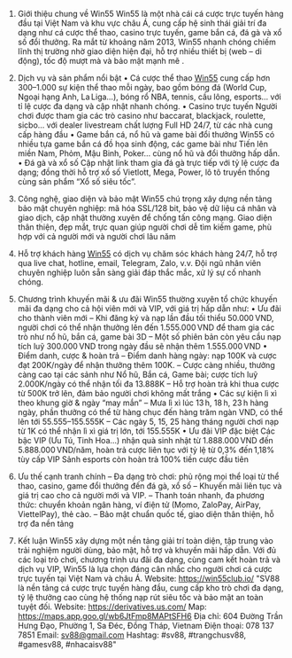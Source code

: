 1. Giới thiệu chung về Win55
Win55 là một nhà cái cá cược trực tuyến hàng đầu tại Việt Nam và khu vực châu Á, cung cấp hệ sinh thái giải trí đa dạng như cá cược thể thao, casino trực tuyến, game bắn cá, đá gà và xổ số đổi thưởng.
 Ra mắt từ khoảng năm 2013, Win55 nhanh chóng chiếm lĩnh thị trường nhờ giao diện hiện đại, hỗ trợ nhiều thiết bị (web – di động), tốc độ mượt mà và bảo mật mạnh mẽ .
2. Dịch vụ và sản phẩm nổi bật
• Cá cược thể thao
[Win55](https://win55club.io/) cung cấp hơn 300–1.000 sự kiện thể thao mỗi ngày, bao gồm bóng đá (World Cup, Ngoại hạng Anh, La Liga…), bóng rổ NBA, tennis, cầu lông, esports… với tỉ lệ cược đa dạng và cập nhật nhanh chóng.
• Casino trực tuyến
Người chơi được tham gia các trò casino như baccarat, blackjack, roulette, sicbo… với dealer livestream chất lượng Full HD 24/7, từ các nhà cung cấp hàng đầu • Game bắn cá, nổ hũ và game bài đổi thưởng
Win55 có nhiều tựa game bắn cá đồ họa sinh động, các game bài như Tiến lên miền Nam, Phỏm, Mậu Binh, Poker… cùng nổ hũ và đổi thưởng hấp dẫn.
• Đá gà và xổ số
Cập nhật link tham gia đá gà trực tiếp với tỷ lệ cược đa dạng; đồng thời hỗ trợ xổ số Vietlott, Mega, Power, lô tô truyền thống cùng sản phẩm “Xổ số siêu tốc”.

3. Công nghệ, giao diện và bảo mật
Win55 chú trọng xây dựng nền tảng bảo mật chuyên nghiệp: mã hóa SSL/128 bit, bảo vệ dữ liệu cá nhân và giao dịch, cập nhật thường xuyên để chống tấn công mạng.
 Giao diện thân thiện, đẹp mắt, trực quan giúp người chơi dễ tìm kiếm game, phù hợp với cả người mới và người chơi lâu năm
4. Hỗ trợ khách hàng
[Win55](https://win55club.io/) có dịch vụ chăm sóc khách hàng 24/7, hỗ trợ qua live chat, hotline, email, Telegram, Zalo, v.v. Đội ngũ nhân viên chuyên nghiệp luôn sẵn sàng giải đáp thắc mắc, xử lý sự cố nhanh chóng.
5. Chương trình khuyến mãi & ưu đãi
Win55 thường xuyên tổ chức khuyến mãi đa dạng cho cả hội viên mới và VIP, với giá trị hấp dẫn như:
• Ưu đãi cho thành viên mới
– Khi đăng ký và nạp lần đầu tối thiểu 50.000 VND, người chơi có thể nhận thưởng lên đến 1.555.000 VND để tham gia các trò như nổ hũ, bắn cá, game bài 3D
 – Một số phiên bản còn yêu cầu nạp tích luỹ 300.000 VND trong ngày đầu sẽ nhận thêm 1.555.000 VND • Điểm danh, cược & hoàn trả
– Điểm danh hàng ngày: nạp 100K và cược đạt 200K/ngày để nhận thưởng thêm 100K.
 – Cược càng nhiều, thưởng càng cao tại các sảnh như Nổ hũ, Bắn cá, Game bài; cược tích luỹ 2.000K/ngày có thể nhận tối đa 13.888K
 – Hỗ trợ hoàn trả khi thua cược từ 500K trở lên, đảm bảo người chơi không mất trắng 
• Các sự kiện lì xì theo khung giờ & ngày “may mắn”
– Mưa lì xì lúc 13 h, 18 h, 23 h hàng ngày, phần thưởng có thể từ hàng chục đến hàng trăm ngàn VND, có thể lên tới 55.555–155.555K
 – Các ngày 5, 15, 25 hàng tháng người chơi nạp từ 1K có thể nhận lì xì giá trị lớn, tới 155.555K 
• Ưu đãi VIP đặc biệt
Các bậc VIP (Ưu Tú, Tinh Hoa…) nhận quà sinh nhật từ 1.888.000 VND đến 5.888.000 VND/năm, hoàn trả cược liên tục với tỷ lệ từ 0,3% đến 1,18% tùy cấp VIP
 Sảnh esports còn hoàn trả 100% tiền cược đầu tiên 
6. Ưu thế cạnh tranh chính
– Đa dạng trò chơi: phủ rộng mọi thể loại từ thể thao, casino, game đổi thưởng đến đá gà, xổ số 
 – Khuyến mãi liên tục và giá trị cao cho cả người mới và VIP.
 – Thanh toán nhanh, đa phương thức: chuyển khoản ngân hàng, ví điện tử (Momo, ZaloPay, AirPay, ViettelPay), thẻ cào.
 – Bảo mật chuẩn quốc tế, giao diện thân thiện, hỗ trợ đa nền tảng 
7. Kết luận
Win55 xây dựng một nền tảng giải trí toàn diện, tập trung vào trải nghiệm người dùng, bảo mật, hỗ trợ và khuyến mãi hấp dẫn. Với đủ các loại trò chơi, chương trình ưu đãi đa dạng, cùng cam kết hoàn trả và dịch vụ VIP, Win55 là lựa chọn đáng cân nhắc cho người chơi cá cược trực tuyến tại Việt Nam và châu Á.
Website: https://win55club.io/ 
"SV88 là nền tảng cá cược trực tuyến hàng đầu, cung cấp kho trò chơi đa dạng, tỷ lệ thưởng cao cùng hệ thống nạp rút siêu tốc và bảo mật an toàn tuyệt đối.
Website: https://derivatives.us.com/
Map: https://maps.app.goo.gl/wb6JtFmp8MAPtSFH6 
Địa chỉ: 604 Đường Trần Hưng Đạo, Phường 1, Sa Đéc, Đồng Tháp, Vietnam 
Điện thoại: 078 137 7851
Email: sv88@gmail.com
Hashtag: #sv88, #trangchusv88, #gamesv88, #nhacaisv88"
